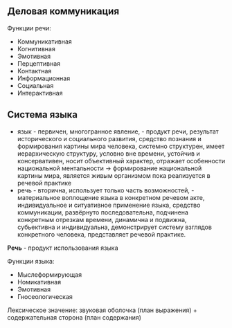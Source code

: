 ## Деловая коммуникация

Функции речи:
* Коммуникативная
* Когнитивная
* Эмотивная
* Перцептивная
* Контактная
* Информационная
* Социальная
* Интерактивная

## Система языка

* язык -  первичен, многогранное явление, - продукт речи, результат исторического и социального развития, средство познания и формирования картины мира человека, системно структурен, имеет иерархическую структуру, условно вне времени, устойчив и консервативен, носит объективный характер, отражает особенности национальной ментальности -> формирование национальной картины мира, является живым организмом пока реализуется в речевой практике
* речь - вторична, использует только часть возможностей, - материальное воплощение языка в конкретном речевом акте, индивидуальное и ситуативное применение языка, средство коммуникации, развёрнуто последовательна, подчинена конкретным отрезкам времени, динамична и подвижна, субьективна и индивидуальна, демонстрирует систему взглядов конкретного человека, представляет речевой практике. 

**Речь** - продукт использования языка

Функции языка:
* Мыслеформирующая 
* Номикативная 
* Эмотивная
* Гносеологическая

Лексическое значение: звуковая оболочка (план выражения) + содержательная сторона (план содержания)